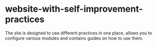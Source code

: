 # website-with-self-improvement-practices
The site is designed to use different practices in one place, allows you to configure various modules and contains guides on how to use them.
